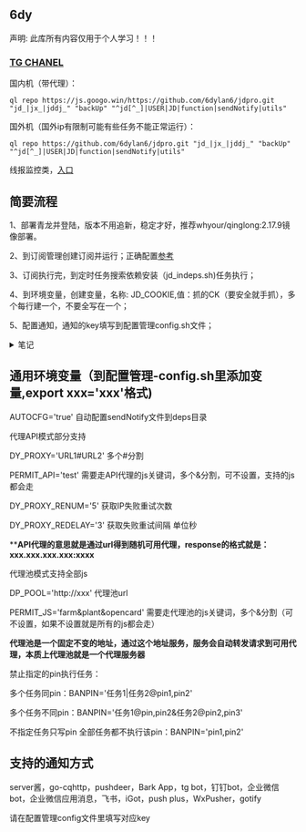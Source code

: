 
## 6dy

声明: 此库所有内容仅用于个人学习！！！

### [TG CHANEL](https://t.me/dylan_jdpro)


国内机（带代理）：

```
ql repo https://js.googo.win/https://github.com/6dylan6/jdpro.git "jd_|jx_|jddj_" "backUp" "^jd[^_]|USER|JD|function|sendNotify|utils"

```


国外机（国外ip有限制可能有些任务不能正常运行）：

```
ql repo https://github.com/6dylan6/jdpro.git "jd_|jx_|jddj_" "backUp" "^jd[^_]|USER|JD|function|sendNotify|utils"

```


线报监控类，[入口](https://github.com/6dylan6/jdm.git)



## 简要流程

1、部署青龙并登陆，版本不用追新，稳定才好，推荐whyour/qinglong:2.17.9镜像部署。

2、到订阅管理创建订阅并运行；正确配置[参考](https://github.com/6dylan6/jdpro/issues/22)

3、订阅执行完，到定时任务搜索依赖安装（jd_indeps.sh)任务执行；

4、到环境变量，创建变量，名称: JD_COOKIE,值：抓的CK（要安全就手抓），多个每行建一个，不要全写在一个；

5、配置通知，通知的key填写到配置管理config.sh文件；


<details>
<summary>笔记</summary>
<pre><code>

1、任务并发和分组

并发配置方法：

在任务后面加conc JD_COOKIE

如 task XXXXX.js conc JD_COOKIE

任务分组运行方法：

在任务后面加desi JD_COOKIE 需要运行的ck序号

如 task XXXX.js desi JD_COOKIE 1-10  前10个一组运行，2 8 9就是第2/8/9序号的ck执行，以此类推。

2、通知支持一对一推送和显示备注（需用本库sendnotify文件），还有分组通知等用法参考[notify.md](./notify.md)

备注显示变量如下

export NOTIFY_SHOWNAMETYPE="1"    不做任何变动

export NOTIFY_SHOWNAMETYPE="2"    效果是 :  账号名称：别名(备注)	

export NOTIFY_SHOWNAMETYPE="3"    效果是 :  账号名称：pin(备注)

export NOTIFY_SHOWNAMETYPE="4"    效果是 :  账号名称：备注

3、因为青龙有随机延时（可以在配置文件设置为0，默认300秒），所以涉及准点运行的任务，最后加now，如果是desi或conc不用加也会准时跑。

4、青龙系统通知（新增删除任务、登录等通知），需把通知变量写到config.sh文件，在环境变量里只发脚本运行通知哈。

5、建议调整任务运行超时时间，青龙默认1小时有些跑不完就被强制结束，config.sh里配置。CommandTimeoutTime="3h"  即改为3小时，根据自己ck数量调整。

6、如需禁止某些CK参加所有活动或某些活动功能，实现重组CK顺序功能，包括随机、优先、轮换、组队、分段等功能，把[task_before](./docker/task_before.sh)文件内容复制到配置管理task_before.sh保存

常用变量举例：

Recombin_CK_Mode="1"  全部顺序随机

Recombin_CK_Mode="2" Recombin_CK_ARG1="15" 假设有100个CK，前15个CK按正常顺序靠前，其余CK随机乱序

Recombin_CK_Mode="3" Recombin_CK_ARG1="5" Recombin_CK_ARG2="5"  假设有100个CK，希望前5个账号始终保持在前部，剩余95个账号按照轮换模式每天轮换5个

其他用法具体参考[文档](https://docs.qq.com/doc/DTXh6QUVjRXJ1TFdN)
</code></pre>
</details>


## 通用环境变量（到配置管理-config.sh里添加变量,export xxx='xxx'格式)

AUTOCFG='true' 自动配置sendNotify文件到deps目录 

代理API模式部分支持

DY_PROXY='URL1#URL2' 多个#分割

PERMIT_API='test' 需要走API代理的js关键词，多个&分割，可不设置，支持的js都会走

DY_PROXY_RENUM='5'  获取IP失败重试次数

DY_PROXY_REDELAY='3' 获取失败重试间隔 单位秒

****API代理的意思就是通过url得到随机可用代理，response的格式就是：xxx.xxx.xxx.xxx:xxxx**

代理池模式支持全部js

DP_POOL='http://xxx' 代理池url

PERMIT_JS='farm&plant&opencard' 需要走代理池的js关键词，多个&分割（可不设置，如果不设置就是所有的js都会走）

**代理池是一个固定不变的地址，通过这个地址服务，服务会自动转发请求到可用代理，本质上代理池就是一个代理服务器**

禁止指定的pin执行任务：

多个任务同pin：BANPIN='任务1|任务2@pin1,pin2'

多个任务不同pin：BANPIN='任务1@pin,pin2&任务2@pin2,pin3'

不指定任务只写pin  全部任务都不执行该pin：BANPIN='pin1,pin2'


## 支持的通知方式

server酱，go-cqhttp，pushdeer，Bark App，tg bot，钉钉bot，企业微信bot，企业微信应用消息，飞书，iGot，push plus，WxPusher，gotify

请在配置管理config文件里填写对应key

